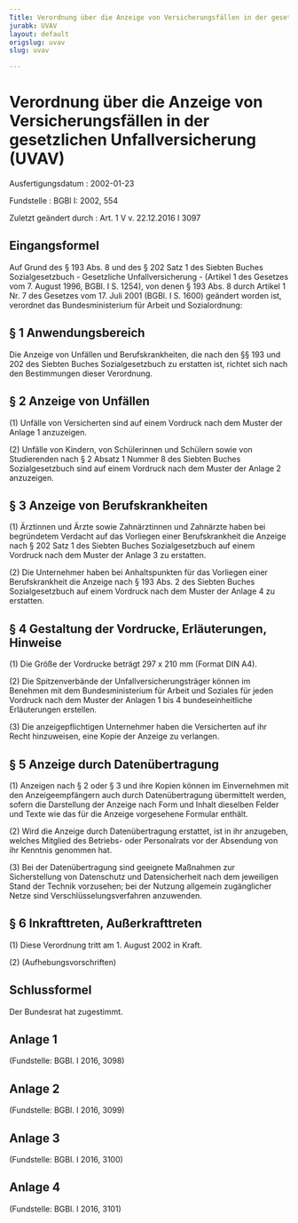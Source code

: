 ```yaml
---
Title: Verordnung über die Anzeige von Versicherungsfällen in der gesetzlichen Unfallversicherung
jurabk: UVAV
layout: default
origslug: uvav
slug: uvav

---
```


# Verordnung über die Anzeige von Versicherungsfällen in der gesetzlichen Unfallversicherung (UVAV)

Ausfertigungsdatum
:   2002-01-23

Fundstelle
:   BGBl I: 2002, 554

Zuletzt geändert durch
:   Art. 1 V v. 22.12.2016 I 3097


## Eingangsformel

Auf Grund des § 193 Abs. 8 und des § 202 Satz 1 des Siebten Buches
Sozialgesetzbuch - Gesetzliche Unfallversicherung - (Artikel 1 des
Gesetzes vom 7. August 1996, BGBl. I S. 1254), von denen § 193 Abs. 8
durch Artikel 1 Nr. 7 des Gesetzes vom 17. Juli 2001 (BGBl. I S. 1600)
geändert worden ist, verordnet das Bundesministerium für Arbeit und
Sozialordnung:


## § 1 Anwendungsbereich

Die Anzeige von Unfällen und Berufskrankheiten, die nach den §§ 193
und 202 des Siebten Buches Sozialgesetzbuch zu erstatten ist, richtet
sich nach den Bestimmungen dieser Verordnung.


## § 2 Anzeige von Unfällen

(1) Unfälle von Versicherten sind auf einem Vordruck nach dem Muster
der Anlage 1 anzuzeigen.

(2) Unfälle von Kindern, von Schülerinnen und Schülern sowie von
Studierenden nach § 2 Absatz 1 Nummer 8 des Siebten Buches
Sozialgesetzbuch sind auf einem Vordruck nach dem Muster der Anlage 2
anzuzeigen.


## § 3 Anzeige von Berufskrankheiten

(1) Ärztinnen und Ärzte sowie Zahnärztinnen und Zahnärzte haben bei
begründetem Verdacht auf das Vorliegen einer Berufskrankheit die
Anzeige nach § 202 Satz 1 des Siebten Buches Sozialgesetzbuch auf
einem Vordruck nach dem Muster der Anlage 3 zu erstatten.

(2) Die Unternehmer haben bei Anhaltspunkten für das Vorliegen einer
Berufskrankheit die Anzeige nach § 193 Abs. 2 des Siebten Buches
Sozialgesetzbuch auf einem Vordruck nach dem Muster der Anlage 4 zu
erstatten.


## § 4 Gestaltung der Vordrucke, Erläuterungen, Hinweise

(1) Die Größe der Vordrucke beträgt 297 x 210 mm (Format DIN A4).

(2) Die Spitzenverbände der Unfallversicherungsträger können im
Benehmen mit dem Bundesministerium für Arbeit und Soziales für jeden
Vordruck nach dem Muster der Anlagen 1 bis 4 bundeseinheitliche
Erläuterungen erstellen.

(3) Die anzeigepflichtigen Unternehmer haben die Versicherten auf ihr
Recht hinzuweisen, eine Kopie der Anzeige zu verlangen.


## § 5 Anzeige durch Datenübertragung

(1) Anzeigen nach § 2 oder § 3 und ihre Kopien können im Einvernehmen
mit den Anzeigeempfängern auch durch Datenübertragung übermittelt
werden, sofern die Darstellung der Anzeige nach Form und Inhalt
dieselben Felder und Texte wie das für die Anzeige vorgesehene
Formular enthält.

(2) Wird die Anzeige durch Datenübertragung erstattet, ist in ihr
anzugeben, welches Mitglied des Betriebs- oder Personalrats vor der
Absendung von ihr Kenntnis genommen hat.

(3) Bei der Datenübertragung sind geeignete Maßnahmen zur
Sicherstellung von Datenschutz und Datensicherheit nach dem jeweiligen
Stand der Technik vorzusehen; bei der Nutzung allgemein zugänglicher
Netze sind Verschlüsselungsverfahren anzuwenden.


## § 6 Inkrafttreten, Außerkrafttreten

(1) Diese Verordnung tritt am 1. August 2002 in Kraft.

(2) (Aufhebungsvorschriften)


## Schlussformel

Der Bundesrat hat zugestimmt.


## Anlage 1

(Fundstelle: BGBl. I 2016, 3098)



## Anlage 2

(Fundstelle: BGBl. I 2016, 3099)



## Anlage 3

(Fundstelle: BGBl. I 2016, 3100)



## Anlage 4

(Fundstelle: BGBl. I 2016, 3101)


